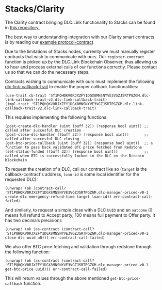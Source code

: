 # Stacks/Clarity

The Clarity contract bringing DLC.Link functionality to Stacks can be found in [this repository.](https://github.com/dlc-link/dlc-clarity)

The best way to understanding integration with our Clarity smart contracts is by reading our [example protocol-contract](https://github.com/DLC-link/dlc-clarity/blob/main/examples/sample-contract-loan.clar).

Due to the limitations of Stacks nodes, currently we must manually register contracts that wish to communicate with ours. Our `register-contract` function is picked up by the DLC.Link Blockchain Observer, thus allowing us to hear and process external calls of our functions correctly. Please contact us so that we can do the necessary steps.

Contracts wishing to communicate with ours must implement the following [dlc-link-callback-trait](https://github.com/DLC-link/dlc-clarity/blob/main/contracts/dlc-link-callback-trait.clar) to enable the proper callback functionalities:

```clarity
(use-trait cb-trait 'ST1PQHQKV0RJXZFY1DGX8MNSNYVE3VGZJSRTPGZGM.dlc-link-callback-trait-v2.dlc-link-callback-trait)
(impl-trait 'ST1PQHQKV0RJXZFY1DGX8MNSNYVE3VGZJSRTPGZGM.dlc-link-callback-trait-v2.dlc-link-callback-trait)
```

This requires implementing the following functions:

```clarity
(post-create-dlc-handler (uint (buff 32)) (response bool uint)) ;; called after succesful DLC creation
(post-close-dlc-handler ((buff 32)) (response bool uint))       ;; called after succesful DLC closing
(get-btc-price-callback (uint (buff 32)) (response bool uint))  ;; a function to pass back validated BTC price fetched from Redstone
(set-status-funded ((buff 32)) (response bool uint))            ;; called when BTC is successfully locked in the DLC on the Bitcoin blockchain
```

To request the creation of a DLC, call our contract like so (`target` is the callback-contract's address, `loan-id` is some local identifier for the requested DLC):

```clarity
(unwrap! (ok (contract-call? 'ST1PQHQKV0RJXZFY1DGX8MNSNYVE3VGZJSRTPGZGM.dlc-manager-priced-v0-1 create-dlc emergency-refund-time target loan-id)) err-contract-call-failed)
```

And similarly, to request a simple close with a DLC `UUID` and an `outcome` (0 means full refund to Accept party, 100 means full payment to Offer party. it has two decimals precision):

```clarity
(unwrap! (ok (as-contract (contract-call? 'ST1PQHQKV0RJXZFY1DGX8MNSNYVE3VGZJSRTPGZGM.dlc-manager-priced-v0-1 close-dlc uuid u0))) err-contract-call-failed)
```

We also offer BTC price fetching and validation through redstone through the following function:

```clarity
(unwrap! (ok (as-contract (contract-call? 'ST1PQHQKV0RJXZFY1DGX8MNSNYVE3VGZJSRTPGZGM.dlc-manager-priced-v0-1 get-btc-price uuid))) err-contract-call-failed)
```

This will return values through the above mentioned `get-btc-price-callback` function.
